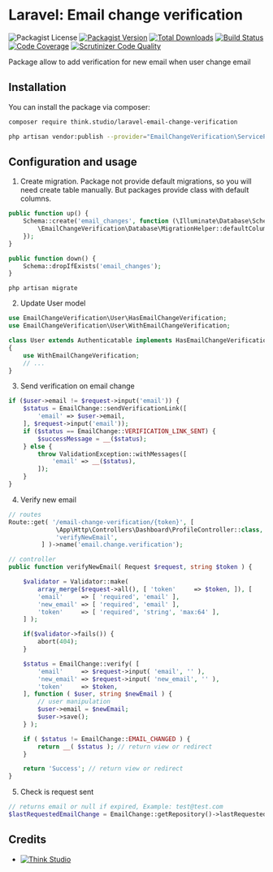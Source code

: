 # Laravel: Email change verification

![Packagist License](https://img.shields.io/packagist/l/think.studio/laravel-email-change-verification?color=%234dc71f)
[![Packagist Version](https://img.shields.io/packagist/v/think.studio/laravel-email-change-verification)](https://packagist.org/packages/think.studio/laravel-email-change-verification)
[![Total Downloads](https://img.shields.io/packagist/dt/think.studio/laravel-email-change-verification)](https://packagist.org/packages/think.studio/laravel-email-change-verification)
[![Build Status](https://scrutinizer-ci.com/g/dev-think-one/laravel-email-change-verification/badges/build.png?b=main)](https://scrutinizer-ci.com/g/dev-think-one/laravel-email-change-verification/build-status/main)
[![Code Coverage](https://scrutinizer-ci.com/g/dev-think-one/laravel-email-change-verification/badges/coverage.png?b=main)](https://scrutinizer-ci.com/g/dev-think-one/laravel-email-change-verification/?branch=main)
[![Scrutinizer Code Quality](https://scrutinizer-ci.com/g/dev-think-one/laravel-email-change-verification/badges/quality-score.png?b=main)](https://scrutinizer-ci.com/g/dev-think-one/laravel-email-change-verification/?branch=main)

Package allow to add verification for new email when user change email

## Installation

You can install the package via composer:

```bash
composer require think.studio/laravel-email-change-verification

php artisan vendor:publish --provider="EmailChangeVerification\ServiceProvider" --tag="config"
```

## Configuration and usage

1. Create migration. Package not provide default migrations, so you will need create table manually. But packages provide class with default columns.

```php
public function up() {
    Schema::create('email_changes', function (\Illuminate\Database\Schema\Blueprint $table) {
        \EmailChangeVerification\Database\MigrationHelper::defaultColumns($table);
    });
}

public function down() {
    Schema::dropIfExists('email_changes');
}
```

```shell
php artisan migrate
```

2. Update User model
   
```php
use EmailChangeVerification\User\HasEmailChangeVerification;
use EmailChangeVerification\User\WithEmailChangeVerification;

class User extends Authenticatable implements HasEmailChangeVerification
{
    use WithEmailChangeVerification;
    // ...
}
```

3. Send verification on email change

```php
if ($user->email != $request->input('email')) {
    $status = EmailChange::sendVerificationLink([
        'email' => $user->email,
    ], $request->input('email'));
    if ($status == EmailChange::VERIFICATION_LINK_SENT) {
        $successMessage = __($status);
    } else {
        throw ValidationException::withMessages([
            'email' => __($status),
        ]);
    }
}
```

4. Verify new email

```php
// routes
Route::get( '/email-change-verification/{token}', [
             \App\Http\Controllers\Dashboard\ProfileController::class,
             'verifyNewEmail',
         ] )->name('email.change.verification');
```
```php
// controller
public function verifyNewEmail( Request $request, string $token ) {

    $validator = Validator::make(
        array_merge($request->all(), [ 'token'     => $token, ]), [
        'email'     => [ 'required', 'email' ],
        'new_email' => [ 'required', 'email' ],
        'token'     => [ 'required', 'string', 'max:64' ],
    ] );

    if($validator->fails()) {
        abort(404);
    }

    $status = EmailChange::verify( [
        'email'     => $request->input( 'email', '' ),
        'new_email' => $request->input( 'new_email', '' ),
        'token'     => $token,
    ], function ( $user, string $newEmail ) {
        // user manipulation
        $user->email = $newEmail;
        $user->save();
    } );

    if ( $status != EmailChange::EMAIL_CHANGED ) {
        return __( $status ); // return view or redirect
    }

    return 'Success'; // return view or redirect
}
```
5. Check is request sent

```php
// returns email or null if expired, Example: test@test.com
$lastRequestedEmailChange = EmailChange::getRepository()->lastRequestedEmail($user); 
```


## Credits

- [![Think Studio](https://yaroslawww.github.io/images/sponsors/packages/logo-think-studio.png)](https://think.studio/)
